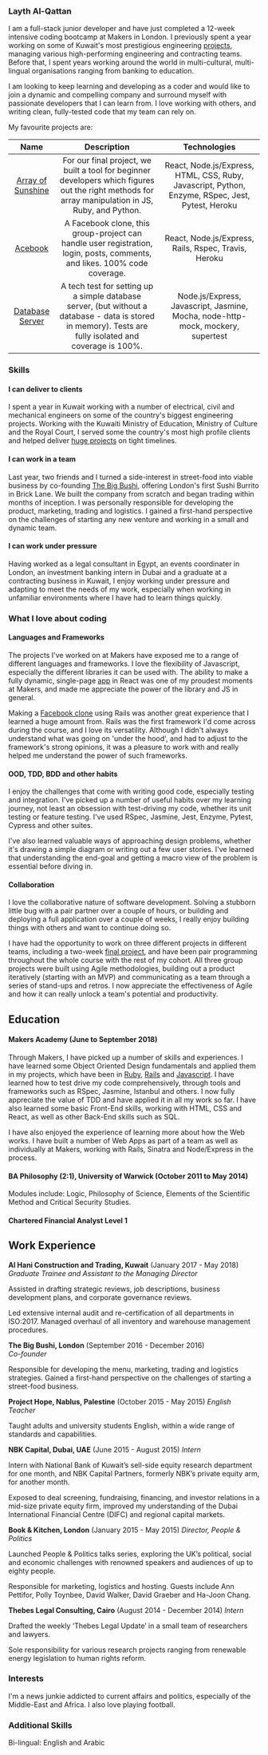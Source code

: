 ### Layth Al-Qattan

I am a full-stack junior developer and have just completed a 12-week intensive coding bootcamp at Makers in London. I previously spent a year working on some of Kuwait's most prestigious engineering [projects](http://www.alhani.com/), managing various high-performing engineering and contracting teams. Before that, I spent years working around the world in multi-cultural, multi-lingual organisations ranging from banking to education. 

I am looking to keep learning and developing as a coder and would like to join a dynamic and compelling company and surround myself with passionate developers that I can learn from. I love working with others, and writing clean, fully-tested code that my team can rely on.

My favourite projects are:

|Name        |Description|Technologies|
|:------------:|:-----------:|:------------:|
|[Array of Sunshine](https://github.com/laythq/array_of_sunshine)|For our final project, we built a tool for beginner developers which figures out the right methods for array manipulation in JS, Ruby, and Python.|React, Node.js/Express, HTML, CSS, Ruby, Javascript, Python, Enzyme, RSpec, Jest, Pytest, Heroku|
|[Acebook](https://github.com/laythq/acebook-nice-team)|A Facebook clone, this group-project can handle user registration, login, posts, comments, and likes. 100% code coverage.|React, Node.js/Express, Rails, Rspec, Travis, Heroku|
|[Database Server](https://github.com/laythq/database-server-tech-test)| A tech test for setting up a simple database server, (but without a database - data is stored in memory). Tests are fully isolated and coverage is 100%.|Node.js/Express, Javascript, Jasmine, Mocha, node-http-mock, mockery, supertest|

### Skills

#### I can deliver to clients

I spent a year in Kuwait working with a number of electrical, civil and mechanical engineers on some of the country's biggest engineering projects. Working with the Kuwaiti Ministry of Education, Ministry of Culture and the Royal Court, I served some the country's most high profile clients and helped deliver [huge projects](http://www.alhani.com/) on tight timelines.

#### I can work in a team

Last year, two friends and I turned a side-interest in street-food into viable business by co-founding [The Big Bushi](https://www.instagram.com/thebigbushi/?hl=en), offering London's first Sushi Burrito in Brick Lane. We built the company from scratch and began trading within months of inception. I was personally responsible for developing the product, marketing, trading and logistics. I gained a first-hand perspective on the challenges of starting any new venture and working in a small and dynamic team.

#### I can work under pressure

Having worked as a legal consultant in Egypt, an events coordinater in London, an investment banking intern in Dubai and a graduate at a contracting business in Kuwait, I enjoy working under pressure and adapting to meet the needs of my work, especially when working in unfamiliar environments where I have had to learn things quickly. 

### What I love about coding

#### Languages and Frameworks

The projects I've worked on at Makers have exposed me to a range of different languages and frameworks. I love the flexibility of Javascript, especially the different libraries it can be used with. The ability to make a fully dynamic, single-page [app](https://github.com/laythq/array_of_sunshine) in React was one of my proudest moments at Makers, and made me appreciate the power of the library and JS in general. 

Making a [Facebook clone](https://github.com/laythq/acebook-nice-team) using Rails was another great experience that I learned a huge amount from. Rails was the first framework I'd come across during the course, and I love its versatility. Although I didn't always understand what was going on 'under the hood', and had to adjust to the framework's strong opinions, it was a pleasure to work with and really helped me understand the power of such frameworks.

#### OOD, TDD, BDD and other habits

I enjoy the challenges that come with writing good code, especially testing and integration. I've picked up a number of useful habits over my learning journey, not least an obsession with test-driving my code, whether its unit testing or feature testing. I've used RSpec, Jasmine, Jest, Enzyme, Pytest, Cypress and other suites.

I've also learned valuable ways of approaching design problems, whether it's drawing a simple diagram or writing out a few user stories. I've learned that understanding the end-goal and getting a macro view of the problem is essential before diving in.

#### Collaboration

I love the collaborative nature of software development. Solving a stubborn little bug with a pair partner over a couple of hours, or building and deploying a full application over a couple of weeks, I really enjoy building things with others and want to continue doing so. 

I have had the opportunity to work on three different projects in different teams, including a two-week [final project](https://github.com/laythq/array_of_sunshine), and have been pair programming throughout the whole course with the rest of my cohort. All three group projects were built using Agile methodologies, building out a product iteratively (starting with an MVP) and communicating as a team through a series of stand-ups and retros. I now appreciate the effectiveness of Agile and how it can really unlock a team's potential and productivity.

## Education

#### Makers Academy (June to September 2018)

Through Makers, I have picked up a number of skills and experiences. I have learned some Object Oriented Design fundamentals and applied them in my projects, which have been in [Ruby](https://github.com/laythq/MakersBnB), [Rails](https://github.com/laythq/acebook-nice-team) and [Javascript](https://github.com/laythq/NotesApp). I have learned how to test drive my code comprehensively, through tools and frameworks such as RSpec, Jasmine, Istanbul and others. I now fully appreciate the value of TDD and have applied it in all my work so far. I have also learned some basic Front-End skills, working with HTML, CSS and React, as well as other Back-End skills such as SQL. 

I have also enjoyed the experience of learning more about how the Web works. I have built a number of Web Apps as part of a team as well as individually at Makers, working with Rails, Sinatra and Node/Express in the process. 

#### BA Philosophy (2:1), University of Warwick (October 2011 to May 2014)

Modules include: Logic, Philosophy of Science, Elements of the Scientific Method and Critical Security Studies.

#### Chartered Financial Analyst Level 1

## Work Experience

**Al Hani Construction and Trading, Kuwait** (January 2017 - May 2018)    
*Graduate Trainee and Assistant to the Managing Director*

Assisted in drafting strategic reviews, job descriptions, business development plans, and corporate governance reviews.

Led extensive internal audit and re-certification of all departments in ISO:2017. Managed overhaul of all inventory and warehouse management procedures.

**The Big Bushi, London** (September 2016 - December 2016)   
*Co-founder*

Responsible for developing the menu, marketing, trading and logistics strategies. Gained a first-hand perspective on the challenges of starting a street-food business.

**Project Hope, Nablus, Palestine** (October 2015 - May 2015)
*English Teacher*

Taught adults and university students English, within a wide range of standards and capabilities.

**NBK Capital, Dubai, UAE** (June 2015 - August 2015)
*Intern*

Intern with National Bank of Kuwait’s sell-side equity research department for one month, and NBK Capital Partners, formerly NBK’s private equity arm, for another month.

Exposed to deal screening, fundraising, financing, and investor relations in a mid-size private equity firm, improved my understanding of the Dubai International Financial Centre (DIFC) and regional capital markets.

**Book & Kitchen, London** (January 2015 - May 2015)
*Director, People & Politics*

Launched People & Politics talks series, exploring the UK’s political, social and economic challenges with renowned speakers and audiences of up to eighty people.

Responsible for marketing, logistics and hosting. Guests include Ann Pettifor, Polly Toynbee, David Walker, David Graeber and Ha-Joon Chang.

**Thebes Legal Consulting, Cairo** (August 2014 - December 2014)
*Intern*

Drafted the weekly ‘Thebes Legal Update’ in a small team of researchers and lawyers.

Sole responsibility for various research projects ranging from renewable energy legislation to human rights reform.

### Interests

I'm a news junkie addicted to current affairs and politics, especially of the Middle-East and Africa. I also love playing football. 

### Additional Skills

Bi-lingual: English and Arabic

